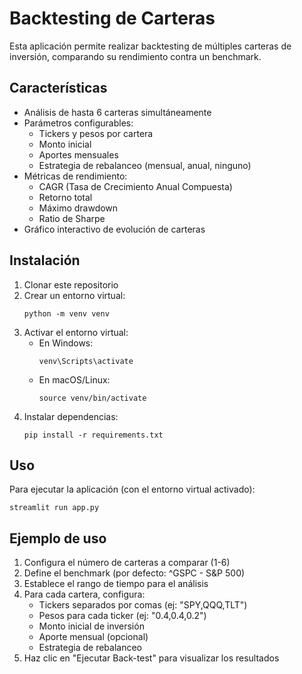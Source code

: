 
# Backtesting de Carteras

Esta aplicación permite realizar backtesting de múltiples carteras de inversión, comparando su rendimiento contra un benchmark.

## Características

- Análisis de hasta 6 carteras simultáneamente
- Parámetros configurables:
  - Tickers y pesos por cartera
  - Monto inicial
  - Aportes mensuales
  - Estrategia de rebalanceo (mensual, anual, ninguno)
- Métricas de rendimiento:
  - CAGR (Tasa de Crecimiento Anual Compuesta)
  - Retorno total
  - Máximo drawdown
  - Ratio de Sharpe
- Gráfico interactivo de evolución de carteras

## Instalación

1. Clonar este repositorio
2. Crear un entorno virtual:
   ```
   python -m venv venv
   ```
3. Activar el entorno virtual:
   - En Windows:
     ```
     venv\Scripts\activate
     ```
   - En macOS/Linux:
     ```
     source venv/bin/activate
     ```
4. Instalar dependencias:
   ```
   pip install -r requirements.txt
   ```

## Uso

Para ejecutar la aplicación (con el entorno virtual activado):

```
streamlit run app.py
```

## Ejemplo de uso

1. Configura el número de carteras a comparar (1-6)
2. Define el benchmark (por defecto: ^GSPC - S&P 500)
3. Establece el rango de tiempo para el análisis
4. Para cada cartera, configura:
   - Tickers separados por comas (ej: "SPY,QQQ,TLT")
   - Pesos para cada ticker (ej: "0.4,0.4,0.2")
   - Monto inicial de inversión
   - Aporte mensual (opcional)
   - Estrategia de rebalanceo
5. Haz clic en "Ejecutar Back-test" para visualizar los resultados 